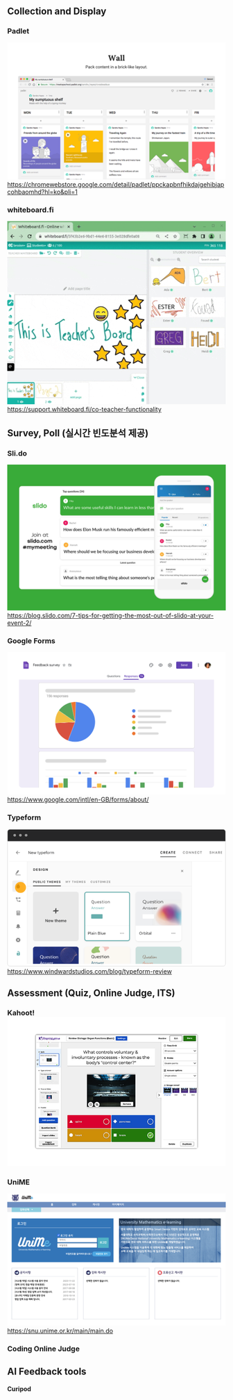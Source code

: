 
## Collection and Display

### Padlet
![](atts/Pasted%20image%2020241022111132.png)
https://chromewebstore.google.com/detail/padlet/ppckapbnfhikdajgehibjapcohbaomhd?hl=ko&pli=1
### whiteboard.fi
![](atts/Pasted%20image%2020241022111334.png)
https://support.whiteboard.fi/co-teacher-functionality
## Survey, Poll (실시간 빈도분석 제공)
### Sli.do
![](atts/Pasted%20image%2020241022111020.png)
https://blog.slido.com/7-tips-for-getting-the-most-out-of-slido-at-your-event-2/

### Google Forms
![](atts/Pasted%20image%2020241022111523.png)
https://www.google.com/intl/en-GB/forms/about/

### Typeform
![](atts/Pasted%20image%2020241022150252.png)
https://www.windwardstudios.com/blog/typeform-review
## Assessment (Quiz, Online Judge, ITS)
### Kahoot!![](atts/Pasted%20image%2020241022094603.png)
### UniME
![](atts/Pasted%20image%2020241022145913.png)
https://snu.unime.or.kr/main/main.do
### Coding Online Judge

## AI Feedback tools
#### Curipod
